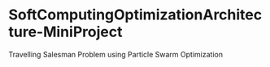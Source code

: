 # SoftComputingOptimizationArchitecture-MiniProject
Travelling Salesman Problem using Particle Swarm Optimization
